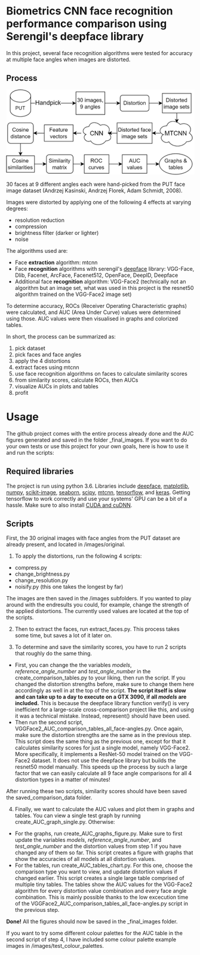 ﻿# Biometrics CNN face recognition performance comparison using Serengil's deepface library

In this project, several face recognition algorithms were tested for accuracy at multiple face angles when images are distorted. 

## Process

![face_recognition_setup](https://github.com/BCvS/biometrics/blob/main/face_recognition_setup.jpg)

30 faces at 9 different angles each were hand-picked from the PUT face image dataset (Andrzej Kasinski, Andrzej Florek, Adam Schmidt, 2008). 

Images were distorted by applying one of the following 4 effects at varying degrees:
- resolution reduction
- compression
- brightness filter (darker or lighter)
- noise

The algorithms used are:
- Face **extraction** algorithm: mtcnn
- Face **recognition** algorithms with serengil's [deepface](https://github.com/serengil/deepface) library: VGG-Face, Dlib, Facenet, ArcFace, Facenet512, OpenFace, DeepID, Deepface
- Additional face **recognition** algorithm: VGG-Face2 (technically not an algorithm but an image set, what was used in this project is the resnet50 algorithm trained on the VGG-Face2 image set)

To determine accuracy, ROCs (Receiver Operating Characteristic graphs) were calculated, and AUC (Area Under Curve) values were determined using those. AUC values were then visualised in graphs and colorized tables.

In short, the process can be summarized as: 
1. pick dataset
2. pick faces and face angles
3. apply the 4 distortions
4. extract faces using mtcnn
5. use face recognition algorithms on faces to calculate similarity scores
6. from similarity scores, calculate ROCs, then AUCs
7. visualize AUCs in plots and tables 
8. profit


# Usage
The github project comes with the entire process already done and the AUC figures generated and saved in the folder _final_images. If you want to do your own tests or use this project for your own goals, here is how to use it and run the scripts:

## Required libraries
The project is run using python 3.6. Libraries include [deepface](https://github.com/serengil/deepface), [matplotlib](https://matplotlib.org/stable/users/installing/index.html), [numpy](https://numpy.org/install/), [scikit-image](https://pypi.org/project/scikit-image/), [seaborn](https://seaborn.pydata.org/installing.html), [scipy](https://scipy.org/install/), [mtcnn](https://pypi.org/project/mtcnn/), [tensorflow](https://www.tensorflow.org/install/pip), and [keras](https://pypi.org/project/keras/). Getting tensorflow to work correctly and use your systems' GPU can be a bit of a hassle. Make sure to also install [CUDA and cuDNN](https://www.tensorflow.org/install/gpu).

## Scripts

First, the 30 original images with face angles from the PUT dataset are already present, and located in /images/original. 
1. To apply the distortions, run the following 4 scripts:
- compress.py
- change_brightness.py
- change_resolution.py
- noisify.py (this one takes the longest by far)

The images are then saved in the /images subfolders. 
If you wanted to play around with the endresults you could, for example, change the strength of the applied distortions. The currently used values are located at the top of the scripts.

2. Then to extract the faces, run extract_faces.py. This process takes some time, but saves a lot of it later on.

3. To determine and save the similarity scores, you have to run 2 scripts that roughly do the same thing. 
- First, you can change the the variables *models*, *reference_angle_number* and *test_angle_number* in the create_comparison_tables.py to your liking, then run the script. If you changed the distortion strengths before, make sure to change them here accordingly as well in at the top of the script. **The script itself is slow and can take up to a day to execute on a GTX 3090, if all *models* are included.** This is because the deepface library function verify() is very inefficient for a large-scale cross-comparison project like this, and using it was a technical mistake. Instead, represent() should have been used.
- Then run the second script, VGGFace2_AUC_comparison_tables_all_face-angles.py. Once again, make sure the distortion strengths are the same as in the previous step. This script does the same thing as the previous one, except for that it calculates similarity scores for just a single model, namely VGG-Face2. More specifically, it implements a ResNet-50 model trained on the VGG-Face2 dataset. It does not use the deepface library but builds the resnet50 model manually. This speeds up the process by such a large factor that we can easily calculate all 9 face angle comparisons for all 4 distortion types in a matter of minutes!

After running these two scripts, similarity scores should have been saved the saved_comparison_data folder. 

4. Finally, we want to calculate the AUC values and plot them in graphs and tables. You can view a single test graph by running create_AUC_graph_single.py. Otherwise:
- For the graphs, run create_AUC_graphs_figure.py. Make sure to first update the variables *models*, *reference_angle_number*, and *test_angle_number* and the distortion values from step 1 if you have changed any of them so far. This script creates a figure with graphs that show the accuracies of all models at all distortion values.
- For the tables, run create_AUC_tables_chart.py. For this one, choose the comparison type you want to view, and update distortion values if changed earlier. This script creates a single large table comprised of multiple tiny tables. The tables show the AUC values for the VGG-Face2 algorithm for every distortion value combination and every face angle combination. This is mainly possible thanks to the low excecution time of the VGGFace2_AUC_comparison_tables_all_face-angles.py script in the previous step.

**Done!** All the figures should now be saved in the _final_images folder. 

If you want to try some different colour palettes for the AUC table in the second script of step 4, I have included some colour palette example images in /images/test_colour_palettes.
